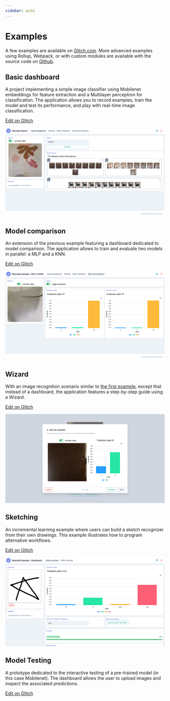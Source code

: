 ```yaml
---
sidebar: auto
---
```


# Examples

A few examples are available on [Glitch.com](https://glitch.com/@marcelle.crew/marcelle-examples). More advanced examples using Rollup, Webpack, or with custom modules are available with the source code on [Github](https://github.com/marcellejs/marcelle).

## Basic dashboard

A project implementing a simple image classifier using Mobilenet embeddings for feature extraction and a Multilayer perceptron for classification. The application allows you to record examples, train the model and test its performance, and play with real-time image classification.

[Edit on Glitch](https://glitch.com/~marcelle-v2-dashboard)

![Screenshot of an example marcelle Application](../marcelle_dashboard_01.png)

## Model comparison

An extension of the previous example featuring a dashboard dedicated to model comparison. The application allows to train and evaluate two models in parallel: a MLP and a KNN.

[Edit on Glitch](https://glitch.com/~marcelle-v2-mlp-vs-knn)

![Screenshot of an example marcelle Application](./images/marcelle-mlp-vs-knn.png)

## Wizard

With an image recognition scenario similar to [the first example](#basic-dashboard), except that instead of a dashboard, the application features a step-by-step guide using a Wizard.

[Edit on Glitch](https://glitch.com/~marcelle-v2-wizard)

![Screenshot of an example marcelle Application](./images/marcelle-wizard.png)

## Sketching

An incremental learning example where users can build a sketch recognizer from their own drawings. This example illustrates how to program alternative workflows.

[Edit on Glitch](https://glitch.com/~marcelle-v2-sketch)

![Screenshot of an example marcelle Application](./images/marcelle-sketch.png)

## Model Testing

A prototype dedicated to the interactive testing of a pre-trained model (in this case Mobilenet). The dashboard allows the user to upload images and inspect the associated predictions.

[Edit on Glitch](https://glitch.com/~marcelle-v2-testing)
